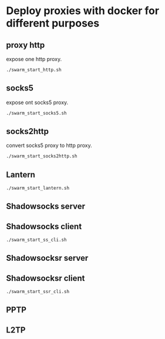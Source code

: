 # Deploy proxies with docker for different purposes

## proxy http

expose one http proxy.

```bash
./swarm_start_http.sh
```

## socks5

expose ont socks5 proxy.

```bash
./swarm_start_socks5.sh
```

## socks2http

convert socks5 proxy to http proxy.

```bash
./swarm_start_socks2http.sh
```

## Lantern

```bash
./swarm_start_lantern.sh
```

## Shadowsocks server


## Shadowsocks client

```bash
./swarm_start_ss_cli.sh
```

## Shadowsocksr server


## Shadowsocksr client

```bash
./swarm_start_ssr_cli.sh
```

## PPTP


## L2TP


